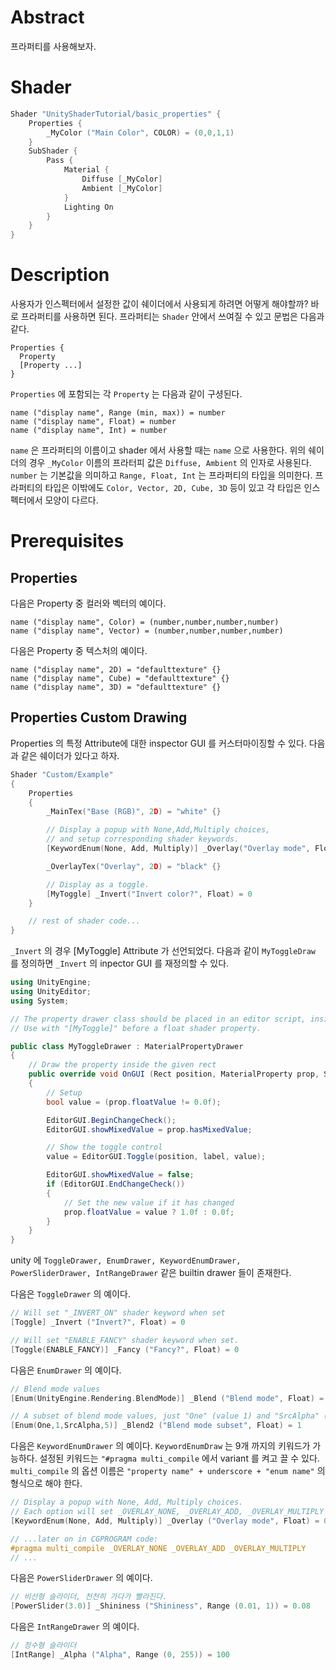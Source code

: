 # Abstract

프라퍼티를 사용해보자.

# Shader

```c
Shader "UnityShaderTutorial/basic_properties" {
    Properties { 
        _MyColor ("Main Color", COLOR) = (0,0,1,1) 
    } 
    SubShader { 
        Pass { 
            Material { 
                Diffuse [_MyColor] 
                Ambient [_MyColor] 
            } 
            Lighting On 
        } 
    } 
} 
```

# Description

사용자가 인스펙터에서 설정한 값이 쉐이더에서 사용되게 하려면 어떻게 해야할까? 바로 프라퍼티를 사용하면 된다.
프라퍼티는 `Shader` 안에서 쓰여질 수 있고 문법은 다음과 같다.

```
Properties {
  Property 
  [Property ...] 
}
```

`Properties` 에 포함되는 각 `Property` 는 다음과 같이 구셩된다.

```
name ("display name", Range (min, max)) = number
name ("display name", Float) = number
name ("display name", Int) = number
```

`name` 은 프라퍼티의 이름이고 shader 에서 사용할 때는 `name` 으로 사용한다. 
위의 쉐이더의 경우 `_MyColor` 이름의 프라터피 값은 `Diffuse, Ambient` 의 인자로 사용된다.
`number` 는 기본값을 의미하고 `Range, Float, Int` 는 프라퍼티의 타입을 의미한다.
프라퍼티의 타입은 이밖에도 `Color, Vector, 2D, Cube, 3D` 등이 있고 각 타입은 인스펙터에서 모양이 다르다.

# Prerequisites

## Properties

다음은 Property 중 컬러와 벡터의 예이다.

```
name ("display name", Color) = (number,number,number,number)
name ("display name", Vector) = (number,number,number,number)
```

다음은 Property 중 텍스처의 예이다.

```
name ("display name", 2D) = "defaulttexture" {}
name ("display name", Cube) = "defaulttexture" {}
name ("display name", 3D) = "defaulttexture" {}
```

## Properties Custom Drawing

Properties 의 특정 Attribute에 대한 inspector GUI 를 커스터마이징할 수 있다. 다음과 같은 쉐이더가 있다고 하자.

```c
Shader "Custom/Example"
{
    Properties
    {
        _MainTex("Base (RGB)", 2D) = "white" {}

        // Display a popup with None,Add,Multiply choices,
        // and setup corresponding shader keywords.
        [KeywordEnum(None, Add, Multiply)] _Overlay("Overlay mode", Float) = 0

        _OverlayTex("Overlay", 2D) = "black" {}

        // Display as a toggle.
        [MyToggle] _Invert("Invert color?", Float) = 0
    }

    // rest of shader code...
}
```

`_Invert` 의 경우 [MyToggle] Attribute 가 선언되었다. 다음과 같이 `MyToggleDraw` 를 정의하면 `_Invert` 의 inpector GUI 를 재정의할 수 있다.

```cs
using UnityEngine;
using UnityEditor;
using System;

// The property drawer class should be placed in an editor script, inside a folder called Editor.
// Use with "[MyToggle]" before a float shader property.

public class MyToggleDrawer : MaterialPropertyDrawer
{
    // Draw the property inside the given rect
    public override void OnGUI (Rect position, MaterialProperty prop, String label, MaterialEditor editor)
    {
        // Setup
        bool value = (prop.floatValue != 0.0f);

        EditorGUI.BeginChangeCheck();
        EditorGUI.showMixedValue = prop.hasMixedValue;

        // Show the toggle control
        value = EditorGUI.Toggle(position, label, value);

        EditorGUI.showMixedValue = false;
        if (EditorGUI.EndChangeCheck())
        {
            // Set the new value if it has changed
            prop.floatValue = value ? 1.0f : 0.0f;
        }
    }
}
```

unity 에 `ToggleDrawer, EnumDrawer, KeywordEnumDrawer, PowerSliderDrawer, IntRangeDrawer` 같은 builtin drawer 들이 존재한다.

다음은 `ToggleDrawer` 의 예이다.

```c
// Will set "_INVERT_ON" shader keyword when set
[Toggle] _Invert ("Invert?", Float) = 0

// Will set "ENABLE_FANCY" shader keyword when set.
[Toggle(ENABLE_FANCY)] _Fancy ("Fancy?", Float) = 0
```

다음은 `EnumDrawer` 의 예이다.

```c
// Blend mode values
[Enum(UnityEngine.Rendering.BlendMode)] _Blend ("Blend mode", Float) = 1

// A subset of blend mode values, just "One" (value 1) and "SrcAlpha" (value 5).
[Enum(One,1,SrcAlpha,5)] _Blend2 ("Blend mode subset", Float) = 1
```

다음은 `KeywordEnumDrawer` 의 예이다. `KeywordEnumDraw` 는 9개 까지의 키워드가 가능하다. 설정된 키워드는 `"#pragma multi_compile` 에서 variant 를 켜고 끌 수 있다. `multi_compile` 의 옵션 이름은 `"property name" + underscore + "enum name"` 의 형식으로 해야 한다.

```c
// Display a popup with None, Add, Multiply choices.
// Each option will set _OVERLAY_NONE, _OVERLAY_ADD, _OVERLAY_MULTIPLY shader keywords.
[KeywordEnum(None, Add, Multiply)] _Overlay ("Overlay mode", Float) = 0

// ...later on in CGPROGRAM code:
#pragma multi_compile _OVERLAY_NONE _OVERLAY_ADD _OVERLAY_MULTIPLY
// ...
```

다음은 `PowerSliderDrawer` 의 예이다.

```c
// 비선형 슬라이더, 천천히 가다가 빨라진다.
[PowerSlider(3.0)] _Shininess ("Shininess", Range (0.01, 1)) = 0.08
```

다음은 `IntRangeDrawer` 의 예이다.

```c
// 정수형 슬라이더
[IntRange] _Alpha ("Alpha", Range (0, 255)) = 100
```
